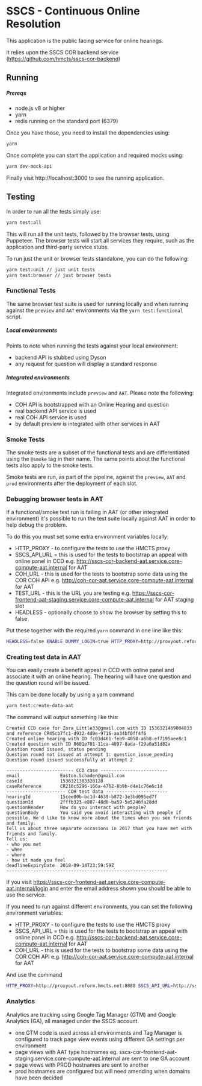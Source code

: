 # SSCS - Continuous Online Resolution

This application is the public facing service for online hearings.

It relies upon the SSCS COR backend service (https://github.com/hmcts/sscs-cor-backend)

## Running

##### Prereqs

* node.js v8 or higher
* yarn
* redis running on the standard port (6379)

Once you have those, you need to install the dependencies using:

```bash
yarn
```

Once complete you can start the application and required mocks using:

```bash
yarn dev-mock-api
```

Finally visit http://localhost:3000 to see the running application.

## Testing

In order to run all the tests simply use:

```bash
yarn test:all
```

This will run all the unit tests, followed by the browser tests, using Puppeteer.
The browser tests will start all services they require, such as the application and third-party service stubs.

To run just the unit or browser tests standalone, you can do the following:

```bash
yarn test:unit // just unit tests
yarn test:browser // just browser tests
```

### Functional Tests

The same browser test suite is used for running locally and when running against the `preview` and `AAT` environments via the `yarn test:functional` script.

##### Local environments

Points to note when running the tests against your local environment:

* backend API is stubbed using Dyson
* any request for question will display a standard response

##### Integrated environments

Integrated environments include `preview` and `AAT`. Please note the following:

* COH API is bootstrapped with an Online Hearing and question
* real backend API service is used
* real COH API service is used
* by default preview is integrated with other services in AAT

### Smoke Tests

The smoke tests are a subset of the functional tests and are differentiated using the `@smoke` tag in their name. The same points about the functional tests also apply to the smoke tests.

Smoke tests are run, as part of the pipeline, against the `preview`, `AAT` and `prod` environments after the deployment of each slot.

### Debugging browser tests in AAT

If a functional/smoke test run is failing in AAT (or other integrated environment) it's possible to run the test suite locally against AAT in order to help debug the problem.

To do this you must set some extra environment variables locally:

* HTTP_PROXY - to configure the tests to use the HMCTS proxy
* SSCS_API_URL = this is used for the tests to bootstrap an appeal with online panel in CCD e.g. http://sscs-cor-backend-aat.service.core-compute-aat.internal for AAT
* COH_URL - this is used for the tests to bootstrap some data using the COR COH API e.g. http://coh-cor-aat.service.core-compute-aat.internal for AAT
* TEST_URL - this is the URL you are testing e.g. https://sscs-cor-frontend-aat-staging.service.core-compute-aat.internal for AAT staging slot
* HEADLESS - optionally choose to show the browser by setting this to false

Put these together with the required `yarn` command in one line like this:

```bash
HEADLESS=false ENABLE_DUMMY_LOGIN=true HTTP_PROXY=http://proxyout.reform.hmcts.net:8080 SSCS_API_URL=http://sscs-cor-backend-aat.service.core-compute-aat.internal COH_URL=http://coh-cor-aat.service.core-compute-aat.internal TEST_URL=https://sscs-cor-frontend-aat-staging.service.core-compute-aat.internal yarn test:smoke
```

### Creating test data in AAT

You can easily create a benefit appeal in CCD with online panel and associate it with an online hearing. The hearing will have one question and the question round will be issued.

This cam be done locally by using a yarn command

```bash
yarn test:create-data-aat
```

The command will output something like this:

```
Created CCD case for Zora_Little33@gmail.com with ID 1536321469004833 and reference CR45cb7fc1-d932-4d9e-9716-aa34bf0ff4f6
Created online hearing with ID fc03d461-feb9-4058-a6b8-ef7195aee8c1
Created question with ID 8601e701-11ca-4897-8ada-f29a0a51d82a
Question round issued, status pending
Question round not issued at attempt 1: question_issue_pending
Question round issued successfully at attempt 2

------------------------- CCD case -------------------------
email               Easton.Schaden@gmail.com
caseId              1536321383328128
caseReference       CR210c5296-166a-4762-8b9b-d4e1c76e6c1d
---------------------- COH test data -----------------------
hearingId           15cee00b-bc1d-4639-b872-3e3bd095ed7f
questionId          2fffb323-e807-48d0-ba59-5e5246fa28dd
questionHeader      How do you interact with people?
questionBody        You said you avoid interacting with people if possible. We'd like to know more about the times when you see friends and family.
Tell us about three separate occasions in 2017 that you have met with friends and family.
Tell us:
- who you met
- when
- where
- how it made you feel
deadlineExpiryDate  2018-09-14T23:59:59Z
------------------------------------------------------------
```

If you visit https://sscs-cor-frontend-aat.service.core-compute-aat.internal/login and enter the email address shown you should be able to use the service.

If you need to run against different environments, you can set the following environment variables:

* HTTP_PROXY - to configure the tests to use the HMCTS proxy
* SSCS_API_URL = this is used for the tests to bootstrap an appeal with online panel in CCD e.g. http://sscs-cor-backend-aat.service.core-compute-aat.internal for AAT
* COH_URL - this is used for the tests to bootstrap some data using the COR COH API e.g. http://coh-cor-aat.service.core-compute-aat.internal for AAT

And use the command
```bash
HTTP_PROXY=http://proxyout.reform.hmcts.net:8080 SSCS_API_URL=http://sscs-cor-backend-aat.service.core-compute-aat.internal COH_URL=http://coh-cor-aat.service.core-compute-aat.internal yarn test:create-data
```

### Analytics

Analytics are tracking using Google Tag Manager (GTM) and Google Analytics (GA), all managed under the SSCS account.

* one GTM code is used across all environments and Tag Manager is configured to track page view events using different GA settings per environment
* page views with AAT type hostnames eg. sscs-cor-frontend-aat-staging.service.core-compute-aat.internal are sent to one GA account
* page views with PROD hostnames are sent to another
* prod hostnames are configured but will need amending when domains have been decided
